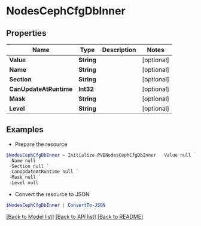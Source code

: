 # NodesCephCfgDbInner
## Properties

Name | Type | Description | Notes
------------ | ------------- | ------------- | -------------
**Value** | **String** |  | [optional] 
**Name** | **String** |  | [optional] 
**Section** | **String** |  | [optional] 
**CanUpdateAtRuntime** | **Int32** |  | [optional] 
**Mask** | **String** |  | [optional] 
**Level** | **String** |  | [optional] 

## Examples

- Prepare the resource
```powershell
$NodesCephCfgDbInner = Initialize-PVENodesCephCfgDbInner  -Value null `
 -Name null `
 -Section null `
 -CanUpdateAtRuntime null `
 -Mask null `
 -Level null
```

- Convert the resource to JSON
```powershell
$NodesCephCfgDbInner | ConvertTo-JSON
```

[[Back to Model list]](../README.md#documentation-for-models) [[Back to API list]](../README.md#documentation-for-api-endpoints) [[Back to README]](../README.md)

